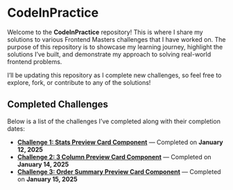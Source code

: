 # CodeInPractice

Welcome to the **CodeInPractice** repository! This is where I share my solutions to various Frontend Masters challenges that I have worked on. The purpose of this repository is to showcase my learning journey, highlight the solutions I’ve built, and demonstrate my approach to solving real-world frontend problems. 

I’ll be updating this repository as I complete new challenges, so feel free to explore, fork, or contribute to any of the solutions!

## Completed Challenges

Below is a list of the challenges I’ve completed along with their completion dates:

- **[Challenge 1: Stats Preview Card Component](#)** — Completed on **January 12, 2025**
- **[Challenge 2: 3 Column Preview Card Component](#)** — Completed on **January 14, 2025**
- **[Challenge 3: Order Summary Preview Card Component](#)** — Completed on **January 15, 2025**
